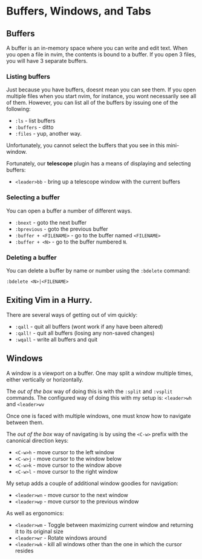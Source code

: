 # Buffers, Windows, and Tabs

## Buffers

A buffer is an in-memory space where you can write and edit text. When you open a file in nvim,
the contents is bound to a buffer. If you open 3 files, you will have 3 separate buffers.

### Listing buffers

Just because you have buffers, doesnt mean you can see them. If you open multiple files when you
start nvim, for instance, you wont necessarily see all of them. However, you can list all of the 
buffers by issuing one of the following:

- `:ls` - list buffers
- `:buffers` - ditto
- `:files` - yup, another way.

Unfortunately, you cannot select the buffers that you see in this mini-window.  

Fortunately, our **telescope** plugin has a means of displaying and selecting buffers: 

- ```<leader>bb``` - bring up a telescope window with the current buffers

### Selecting a buffer

You can open a buffer a number of different ways. 
- `:bnext` - goto the next buffer
- `:bprevious` - goto the previous buffer
- `:buffer + <FILENAME>` - go to the buffer named `<FILENAME>`
- `:buffer + <N>` - go to the buffer numbered `N`.

### Deleting a buffer 

You can delete a buffer by name or number using the `:bdelete` command:

```
:bdelete <N>|<FILENAME>
```

## Exiting Vim in a Hurry.

There are several ways of getting out of vim quickly:

- `:qall` - quit all buffers (wont work if any have been altered)
- `:qall!` - quit all buffers (losing any non-saved changes)
- `:wqall` - write all buffers and quit

## Windows

A window is a viewport on a buffer. One may split a window multiple times, either vertically or 
horizontally.

The *out of the box* way of doing this is with the `:split` and `:vsplit` commands.
The configured way of doing this with my setup is: `<leader>wh` and `<leader>wv`

Once one is faced with multiple windows, one must know how to navigate between them. 

The *out of the box* way of navigating is by using the `<C-w>` prefix with the canonical direction 
keys:

- `<C-w>h` - move cursor to the left window
- `<C-w>j` - move cursor to the window below
- `<C-w>k` - move cursor to the window above
- `<C-w>l` - move cursor to the right window

My setup adds a couple of additional window goodies for navigation:

- `<leader>wn` - move cursor to the next window
- `<leader>wp` - move cursor to the previous window

As well as ergonomics:

- `<leader>wm` - Toggle between maximizing current window and returning it to its original size
- `<leader>wr` - Rotate windows around
- `<leader>wk` - kill all windows other than the one in which the cursor resides
